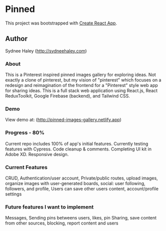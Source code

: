 # Pinned

This project was bootstrapped with [Create React App](https://github.com/facebook/create-react-app).

## Author

Sydnee Haley (http://sydneehaley.com)

### About

This is a Pinterest inspired pinned images gallery for exploring ideas. Not exactly a clone of pinterest, but my
vision of "pinterest" which focuses on a redesign and reimagination of the frontend for a "Pinterest" style web app for sharing ideas. This is a full stack web application using React.js, React ReduxToolkit, Google Firebase (backend), and Tailwind CSS.

### Demo

View demo at: (http://pinned-images-gallery.netlify.app)

### Progress - 80%

Current repo includes 100% of app's initial features. Currently testing features with Cypress. Code cleanup & comments. Completing UI kit in Adobe XD. Responsive design.

### Current Features

CRUD, Authentication/user account, Private/public routes, upload images, organize images with user-generated boards, social: user following, followers, and profile, Users can save other users content, account/profile settings

### Future features I want to implement

Messages, Sending pins betweens users, likes, pin Sharing, save content from other sources, blocking, report content and users
